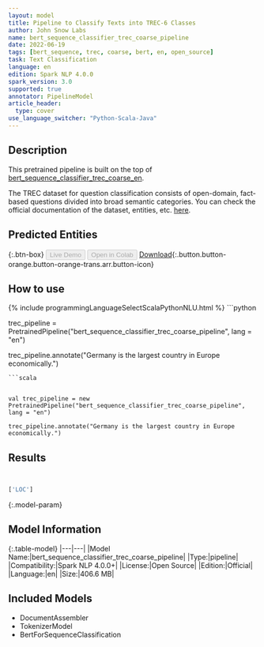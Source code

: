 ```yaml
---
layout: model
title: Pipeline to Classify Texts into TREC-6 Classes
author: John Snow Labs
name: bert_sequence_classifier_trec_coarse_pipeline
date: 2022-06-19
tags: [bert_sequence, trec, coarse, bert, en, open_source]
task: Text Classification
language: en
edition: Spark NLP 4.0.0
spark_version: 3.0
supported: true
annotator: PipelineModel
article_header:
  type: cover
use_language_switcher: "Python-Scala-Java"
---
```


## Description

This pretrained pipeline is built on the top of [bert_sequence_classifier_trec_coarse_en](https://nlp.johnsnowlabs.com/2021/11/06/bert_sequence_classifier_trec_coarse_en.html).

The TREC dataset for question classification consists of open-domain, fact-based questions divided into broad semantic categories. You can check the official documentation of the dataset, entities, etc. [here](https://search.r-project.org/CRAN/refmans/textdata/html/dataset_trec.html).

## Predicted Entities



{:.btn-box}
<button class="button button-orange" disabled>Live Demo</button>
<button class="button button-orange" disabled>Open in Colab</button>
[Download](https://s3.amazonaws.com/auxdata.johnsnowlabs.com/public/models/bert_sequence_classifier_trec_coarse_pipeline_en_4.0.0_3.0_1655653749614.zip){:.button.button-orange.button-orange-trans.arr.button-icon}

## How to use



<div class="tabs-box" markdown="1">
{% include programmingLanguageSelectScalaPythonNLU.html %}
```python


trec_pipeline = PretrainedPipeline("bert_sequence_classifier_trec_coarse_pipeline", lang = "en")

trec_pipeline.annotate("Germany is the largest country in Europe economically.")
```
```scala


val trec_pipeline = new PretrainedPipeline("bert_sequence_classifier_trec_coarse_pipeline", lang = "en")

trec_pipeline.annotate("Germany is the largest country in Europe economically.")
```
</div>

## Results

```bash


['LOC']
```

{:.model-param}
## Model Information

{:.table-model}
|---|---|
|Model Name:|bert_sequence_classifier_trec_coarse_pipeline|
|Type:|pipeline|
|Compatibility:|Spark NLP 4.0.0+|
|License:|Open Source|
|Edition:|Official|
|Language:|en|
|Size:|406.6 MB|

## Included Models

- DocumentAssembler
- TokenizerModel
- BertForSequenceClassification